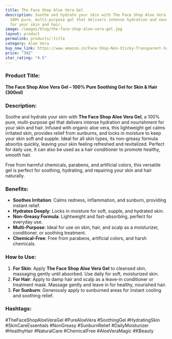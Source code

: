 ```yaml
---
title: The Face Shop Aloe Vera Gel
description: Soothe and hydrate your skin with The Face Shop Aloe Vera Gel, a
  100% pure, multi-purpose gel that delivers intense hydration and nourishment
  for your skin and hair.
image: /images/blog/the-face-shop-aloe-vera-gel.jpg
layout: product
permalink: products/:title
category: Aloe Vera
buy_now_link: https://www.amazon.in/Face-Shop-Non-Sticky-Transparent-Soothing/dp/B01L2CI2DQ/ref=sr_1_12?crid=1XMIOQ4WPBG6X&tag=ayushmonk-21
price: "392"
star_rating: "4.5"
---
```

### Product Title:
**The Face Shop Aloe Vera Gel – 100% Pure Soothing Gel for Skin & Hair (300ml)**

### Description:
Soothe and hydrate your skin with **The Face Shop Aloe Vera Gel**, a 100% pure, multi-purpose gel that delivers intense hydration and nourishment for your skin and hair. Infused with organic aloe vera, this lightweight gel calms irritated skin, provides relief from sunburns, and locks in moisture to keep your skin soft and supple. Ideal for all skin types, its non-greasy formula absorbs quickly, leaving your skin feeling refreshed and revitalized. Perfect for daily use, it can also be used as a hair conditioner to promote healthy, smooth hair.

Free from harmful chemicals, parabens, and artificial colors, this versatile gel is perfect for soothing, hydrating, and repairing your skin and hair naturally.

### Benefits:
- **Soothes Irritation**: Calms redness, inflammation, and sunburn, providing instant relief.
- **Hydrates Deeply**: Locks in moisture for soft, supple, and hydrated skin.
- **Non-Greasy Formula**: Lightweight and fast-absorbing, perfect for everyday use.
- **Multi-Purpose**: Ideal for use on skin, hair, and scalp as a moisturizer, conditioner, or soothing treatment.
- **Chemical-Free**: Free from parabens, artificial colors, and harsh chemicals.

### How to Use:
1. **For Skin**: Apply **The Face Shop Aloe Vera Gel** to cleansed skin, massaging gently until absorbed. Use daily for soft, moisturized skin.
2. **For Hair**: Apply to damp hair and scalp as a leave-in conditioner or treatment mask. Massage gently and leave in for healthy, nourished hair.
3. **For Sunburn**: Generously apply to sunburned areas for instant cooling and soothing relief.

### Hashtags:
#TheFaceShopAloeVeraGel #PureAloeVera #SoothingGel #HydratingSkin #SkinCareEssentials #NonGreasy #SunburnRelief #DailyMoisturizer #HealthyHair #NaturalCare #ChemicalFree #AloeVeraMagic #KBeauty
